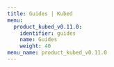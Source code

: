 ```yaml
---
title: Guides | Kubed
menu:
  product_kubed_v0.11.0:
    identifier: guides
    name: Guides
    weight: 40
menu_name: product_kubed_v0.11.0
---
```



